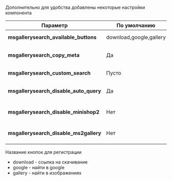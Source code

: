 Дополнительно для удобства добавлены некоторые настройки компонента

| Параметр                               | По умолчанию            | Описание                           |
| -------------------------------------- | ----------------------- | ---------------------------------- |
| **msgallerysearch_available_buttons**  | download,google,gallery | Кнопки на панели                   |
| **msgallerysearch_copy_meta**          | Да                      | Копировать мета данные изображений |
| **msgallerysearch_custom_search**      | Пусто                   | Ссылка на свой поиск               |
| **msgallerysearch_disable_auto_query** | Да                      | Отключить загрузку результатов     |
| **msgallerysearch_disable_minishop2**  | Нет                     | Отключить для miniShop2            |
| **msgallerysearch_disable_ms2gallery** | Нет                     | Отключить для ms2Gallery           |

Название кнопок для регистрации

* download  - ссылка на скачивание
* google - найти в google
* gallery - найти в изображениях
